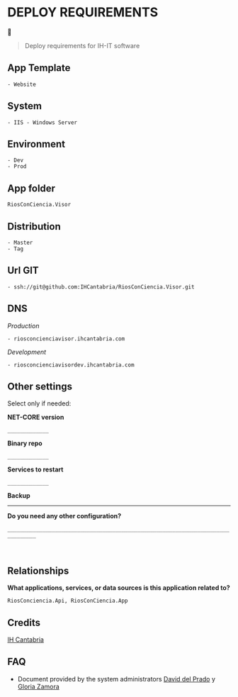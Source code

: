 # DEPLOY REQUIREMENTS

🚀
<br>

> Deploy requirements for IH-IT software
> <br>

## App Template

    - Website

## System

    - IIS - Windows Server

## Environment

    - Dev
    - Prod

## App folder

`RiosConCiencia.Visor`

## Distribution

    - Master
    - Tag

## Url GIT

    - ssh://git@github.com:IHCantabria/RiosConCiencia.Visor.git

## DNS

_Production_

    - riosconcienciavisor.ihcantabria.com

_Development_

    - riosconcienciavisordev.ihcantabria.com

## Other settings

Select only if needed:

**NET-CORE version**

`_____________`

**Binary repo**

`_____________`

**Services to restart**

`_____________`

**Backup**

---

**Do you need any other configuration?**

`_______________________________________________________________________________`

<br>

## Relationships

**What applications, services, or data sources is this application related to?**

`RiosConciencia.Api, RiosConCiencia.App`

## Credits

[IH Cantabria](https://github.com/IHCantabria)

## FAQ

- Document provided by the system administrators [David del Prado](https://ihcantabria.com/directorio-personal/tecnologo/david-del-prado-secadas/) y [Gloria Zamora](https://ihcantabria.com/directorio-personal/tecnologo/gloria-zamora/)
